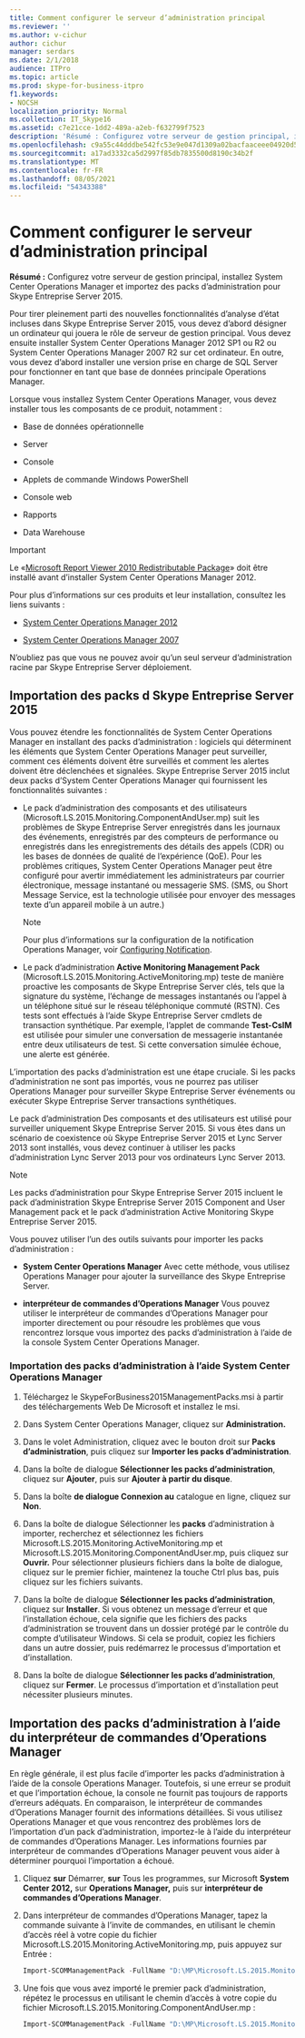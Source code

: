 ```yaml
---
title: Comment configurer le serveur d’administration principal
ms.reviewer: ''
ms.author: v-cichur
author: cichur
manager: serdars
ms.date: 2/1/2018
audience: ITPro
ms.topic: article
ms.prod: skype-for-business-itpro
f1.keywords:
- NOCSH
localization_priority: Normal
ms.collection: IT_Skype16
ms.assetid: c7e21cce-1dd2-489a-a2eb-f632799f7523
description: 'Résumé : Configurez votre serveur de gestion principal, installez System Center Operations Manager et importez des packs d’administration pour Skype Entreprise Server 2015.'
ms.openlocfilehash: c9a55c44dddbe542fc53e9e047d1309a02bacfaaceee04920d5b63a1f7e25e79
ms.sourcegitcommit: a17ad3332ca5d2997f85db7835500d8190c34b2f
ms.translationtype: MT
ms.contentlocale: fr-FR
ms.lasthandoff: 08/05/2021
ms.locfileid: "54343388"
---
```

# <a name="how-to-configure-the-primary-management-server"></a>Comment configurer le serveur d’administration principal

**Résumé :** Configurez votre serveur de gestion principal, installez System Center Operations Manager et importez des packs d’administration pour Skype Entreprise Server 2015.

Pour tirer pleinement parti des nouvelles fonctionnalités d’analyse d’état incluses dans Skype Entreprise Server 2015, vous devez d’abord désigner un ordinateur qui jouera le rôle de serveur de gestion principal. Vous devez ensuite installer System Center Operations Manager 2012 SP1 ou R2 ou System Center Operations Manager 2007 R2 sur cet ordinateur. En outre, vous devez d’abord installer une version prise en charge de SQL Server pour fonctionner en tant que base de données principale Operations Manager.

Lorsque vous installez System Center Operations Manager, vous devez installer tous les composants de ce produit, notamment :

- Base de données opérationnelle

- Server

- Console

- Applets de commande Windows PowerShell

- Console web

- Rapports

- Data Warehouse

> [!IMPORTANT]
> Le «[Microsoft Report Viewer 2010 Redistributable Package](https://www.microsoft.com/download/details.aspx?id=6442)» doit être installé avant d’installer System Center Operations Manager 2012.

Pour plus d’informations sur ces produits et leur installation, consultez les liens suivants :

- [System Center Operations Manager 2012](/previous-versions/system-center/system-center-2012-R2/hh205987(v=sc.12))

- [System Center Operations Manager 2007](https://technet.microsoft.com/library/bb735860.aspx)

N’oubliez pas que vous ne pouvez avoir qu’un seul serveur d’administration racine par Skype Entreprise Server déploiement.

## <a name="importing-the-skype-for-business-server-2015-management-packs"></a>Importation des packs d Skype Entreprise Server 2015

Vous pouvez étendre les fonctionnalités de System Center Operations Manager en installant des packs d’administration : logiciels qui déterminent les éléments que System Center Operations Manager peut surveiller, comment ces éléments doivent être surveillés et comment les alertes doivent être déclenchées et signalées. Skype Entreprise Server 2015 inclut deux packs d’System Center Operations Manager qui fournissent les fonctionnalités suivantes :

-  Le pack d’administration des composants et des utilisateurs (Microsoft.LS.2015.Monitoring.ComponentAndUser.mp) suit les problèmes de Skype Entreprise Server enregistrés dans les journaux des événements, enregistrés par des compteurs de performance ou enregistrés dans les enregistrements des détails des appels (CDR) ou les bases de données de qualité de l’expérience (QoE). Pour les problèmes critiques, System Center Operations Manager peut être configuré pour avertir immédiatement les administrateurs par courrier électronique, message instantané ou messagerie SMS. (SMS, ou Short Message Service, est la technologie utilisée pour envoyer des messages texte d’un appareil mobile à un autre.)

    > [!NOTE]
    >  Pour plus d’informations sur la configuration de la notification Operations Manager, voir [Configuring Notification](/previous-versions/system-center/operations-manager-2007-r2/dd440890(v=technet.10)).

- Le pack d’administration **Active Monitoring Management Pack** (Microsoft.LS.2015.Monitoring.ActiveMonitoring.mp) teste de manière proactive les composants de Skype Entreprise Server clés, tels que la signature du système, l’échange de messages instantanés ou l’appel à un téléphone situé sur le réseau téléphonique commuté (RSTN). Ces tests sont effectués à l’aide Skype Entreprise Server cmdlets de transaction synthétique. Par exemple, l’applet de commande **Test-CsIM** est utilisée pour simuler une conversation de messagerie instantanée entre deux utilisateurs de test. Si cette conversation simulée échoue, une alerte est générée.

L’importation des packs d’administration est une étape cruciale. Si les packs d’administration ne sont pas importés, vous ne pourrez pas utiliser Operations Manager pour surveiller Skype Entreprise Server événements ou exécuter Skype Entreprise Server transactions synthétiques.

Le pack d’administration Des composants et des utilisateurs est utilisé pour surveiller uniquement Skype Entreprise Server 2015. Si vous êtes dans un scénario de coexistence où Skype Entreprise Server 2015 et Lync Server 2013 sont installés, vous devez continuer à utiliser les packs d’administration Lync Server 2013 pour vos ordinateurs Lync Server 2013.

> [!NOTE]
> Les packs d’administration pour Skype Entreprise Server 2015 incluent le pack d’administration Skype Entreprise Server 2015 Component and User Management pack et le pack d’administration Active Monitoring Skype Entreprise Server 2015.

Vous pouvez utiliser l’un des outils suivants pour importer les packs d’administration :

- **System Center Operations Manager** Avec cette méthode, vous utilisez Operations Manager pour ajouter la surveillance des Skype Entreprise Server.

- **interpréteur de commandes d’Operations Manager** Vous pouvez utiliser le interpréteur de commandes d’Operations Manager pour importer directement ou pour résoudre les problèmes que vous rencontrez lorsque vous importez des packs d’administration à l’aide de la console System Center Operations Manager.

### <a name="importing-the-management-packs-by-using-system-center-operations-manager"></a>Importation des packs d’administration à l’aide System Center Operations Manager

1. Téléchargez le SkypeForBusiness2015ManagementPacks.msi à partir des téléchargements Web De Microsoft et installez le msi.

2. Dans System Center Operations Manager, cliquez sur **Administration.**

3. Dans le volet Administration, cliquez avec le bouton droit sur **Packs d’administration**, puis cliquez sur **Importer les packs d’administration**.

4. Dans la boîte de dialogue **Sélectionner les packs d’administration**, cliquez sur **Ajouter**, puis sur **Ajouter à partir du disque**.

5. Dans la boîte **de dialogue Connexion au** catalogue en ligne, cliquez sur **Non**.

6. Dans la boîte de dialogue Sélectionner les **packs** d’administration à importer, recherchez et sélectionnez les fichiers Microsoft.LS.2015.Monitoring.ActiveMonitoring.mp et Microsoft.LS.2015.Monitoring.ComponentAndUser.mp, puis cliquez sur **Ouvrir.** Pour sélectionner plusieurs fichiers dans la boîte de dialogue, cliquez sur le premier fichier, maintenez la touche Ctrl plus bas, puis cliquez sur les fichiers suivants.

7. Dans la boîte de dialogue **Sélectionner les packs d’administration**, cliquez sur **Installer**. Si vous obtenez un message d’erreur et que l’installation échoue, cela signifie que les fichiers des packs d’administration se trouvent dans un dossier protégé par le contrôle du compte d’utilisateur Windows. Si cela se produit, copiez les fichiers dans un autre dossier, puis redémarrez le processus d’importation et d’installation.

8. Dans la boîte de dialogue **Sélectionner les packs d’administration**, cliquez sur **Fermer**. Le processus d’importation et d’installation peut nécessiter plusieurs minutes.

## <a name="importing-the-management-packs-by-using-the-operations-manager-shell"></a>Importation des packs d’administration à l’aide du interpréteur de commandes d’Operations Manager

En règle générale, il est plus facile d’importer les packs d’administration à l’aide de la console Operations Manager. Toutefois, si une erreur se produit et que l’importation échoue, la console ne fournit pas toujours de rapports d’erreurs adéquats. En comparaison, le interpréteur de commandes d’Operations Manager fournit des informations détaillées. Si vous utilisez Operations Manager et que vous rencontrez des problèmes lors de l’importation d’un pack d’administration, importez-le à l’aide du interpréteur de commandes d’Operations Manager. Les informations fournies par interpréteur de commandes d’Operations Manager peuvent vous aider à déterminer pourquoi l’importation a échoué.

1. Cliquez **sur** Démarrer, **sur** Tous les programmes, sur Microsoft **System Center 2012,** sur **Operations Manager,** puis sur **interpréteur de commandes d’Operations Manager**.

2. Dans interpréteur de commandes d’Operations Manager, tapez la commande suivante à l’invite de commandes, en utilisant le chemin d’accès réel à votre copie du fichier Microsoft.LS.2015.Monitoring.ActiveMonitoring.mp, puis appuyez sur Entrée :

   ```PowerShell
   Import-SCOMManagementPack -FullName "D:\MP\Microsoft.LS.2015.Monitoring.ActiveMonitoring.mp"
   ```

3. Une fois que vous avez importé le premier pack d’administration, répétez le processus en utilisant le chemin d’accès à votre copie du fichier Microsoft.LS.2015.Monitoring.ComponentAndUser.mp :

   ```PowerShell
   Import-SCOMManagementPack -FullName "D:\MP\Microsoft.LS.2015.Monitoring.ComponentAndUser.mp"
   ```